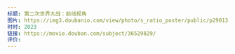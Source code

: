 ```yaml
---
标题: 第二次世界大战：前线视角
图片: https://img3.doubanio.com/view/photo/s_ratio_poster/public/p2901311547.webp
时时: 2023
链接: https://movie.douban.com/subject/36529829/
评价:
---
```


